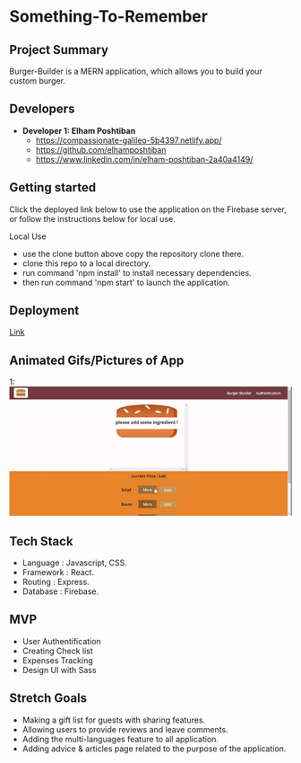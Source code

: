 # Something-To-Remember

## Project Summary

Burger-Builder is a MERN application, which allows you to build your custom burger.  
## Developers

- **Developer 1: Elham Poshtiban**
  - https://compassionate-galileo-5b4397.netlify.app/
  - https://github.com/elhamposhtiban
  - https://www.linkedin.com/in/elham-poshtiban-2a40a4149/

## Getting started 
Click the deployed link below to use the application on the Firebase server, or follow the instructions below for local use.

Local Use
- use the clone button above copy the repository clone there.
- clone this repo to a local directory.
- run command 'npm install' to install necessary dependencies.
- then run command 'npm start' to launch the application.  

## Deployment   

 [Link](https://burger-react-73e07.firebaseapp.com/)   

## Animated Gifs/Pictures of App
 
 1:  ![Application](src/assets/images/my-burger.gif)



## Tech Stack
-	Language :  Javascript, CSS.  
-	Framework : React.
-	Routing : Express.
-	Database : Firebase.

## MVP
-	User Authentification   
-	Creating Check list 
-	Expenses Tracking  
-	Design UI with Sass 


## Stretch Goals
-	Making a gift list for guests with sharing features.
-	Allowing users to provide reviews and leave comments.
-	Adding the multi-languages feature to all application.    
-	Adding advice & articles page related to the purpose of the application.